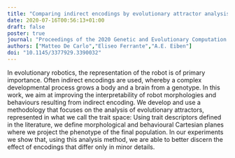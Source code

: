 ```yaml
---
title: "Comparing indirect encodings by evolutionary attractor analysis in the trait space of modular robots"
date: 2020-07-16T00:56:13+01:00
draft: false
poster: true
journal: "Proceedings of the 2020 Genetic and Evolutionary Computation Conference Companion (GECCO '20)"
authors: ["Matteo De Carlo","Eliseo Ferrante","A.E. Eiben"]
doi: "10.1145/3377929.3390032"
---
```


In evolutionary robotics, the representation of the robot is of primary importance. Often indirect encodings are used, whereby a complex developmental process grows a body and a brain from a genotype. In this work, we aim at improving the interpretability of robot morphologies and behaviours resulting from indirect encoding. We develop and use a methodology that focuses on the analysis of evolutionary attractors, represented in what we call the trait space: Using trait descriptors defined in the literature, we define morphological and behavioural Cartesian planes where we project the phenotype of the final population. In our experiments we show that, using this analysis method, we are able to better discern the effect of encodings that differ only in minor details.
